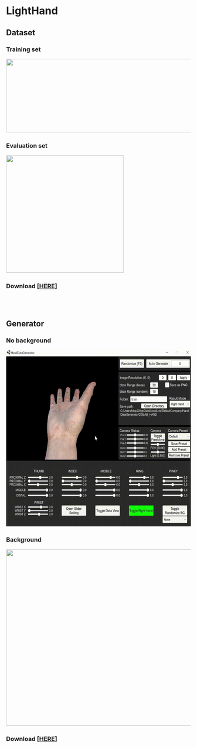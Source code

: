 # LightHand

## Dataset
### Training set
<p align="left">
    <img src="assets/trainingset.png", style="width:1000px;height:200px">
</p>

### Evaluation set
<p align="left">
    <img src="assets/evaluationset.png", width="320" height="320">
</p>

### Download [[HERE](https://www.google.com)]
</br>
</br>

## Generator

### No background
<p align="left">
    <img src="assets/nobg.gif", width="640" height="480">
</p>

### Background
<p align="left">
    <img src="assets/bg.gif", width="640" height="480">
</p>

### Download [[HERE](https://www.google.com)]
